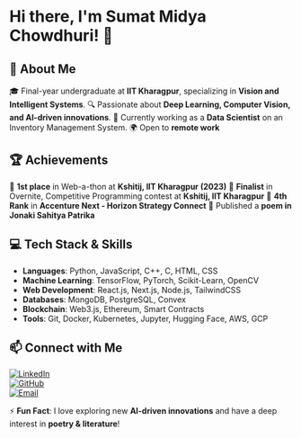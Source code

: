 # Hi there, I'm Sumat Midya Chowdhuri! 👋

## 🚀 About Me
🎓 Final-year undergraduate at **IIT Kharagpur**, specializing in **Vision and Intelligent Systems**.
🔍 Passionate about **Deep Learning, Computer Vision, and AI-driven innovations**.
💼 Currently working as a **Data Scientist** on an Inventory Management System.
🌍 Open to **remote work**

## 🏆 Achievements
🏅 **1st place** in Web-a-thon at **Kshitij, IIT Kharagpur (2023)**
🏅 **Finalist** in Overnite, Competitive Programming contest at **Kshitij, IIT Kharagpur**
🏅 **4th Rank** in **Accenture Next - Horizon Strategy Connect**
📝 Published a **poem in Jonaki Sahitya Patrika**

## 💻 Tech Stack & Skills
- **Languages**: Python, JavaScript, C++, C, HTML, CSS
- **Machine Learning**: TensorFlow, PyTorch, Scikit-Learn, OpenCV
- **Web Development**: React.js, Next.js, Node.js, TailwindCSS
- **Databases**: MongoDB, PostgreSQL, Convex
- **Blockchain**: Web3.js, Ethereum, Smart Contracts
- **Tools**: Git, Docker, Kubernetes, Jupyter, Hugging Face, AWS, GCP


## 📫 Connect with Me
[![LinkedIn](https://img.shields.io/badge/LinkedIn-Connect-blue?style=flat&logo=linkedin)](https://www.linkedin.com/in/sumat-midya-chowdhuri/)  
[![GitHub](https://img.shields.io/badge/GitHub-Follow-black?style=flat&logo=github)](https://github.com/sumat-midya)  
[![Email](https://img.shields.io/badge/Email-Contact%20Me-red?style=flat&logo=gmail)](mailto:your-email@example.com)

⚡ **Fun Fact**: I love exploring new **AI-driven innovations** and have a deep interest in **poetry & literature**!

